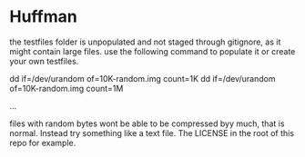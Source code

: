 # Huffman
the testfiles folder is unpopulated and not staged through gitignore, as it might contain large files.
use the following command to populate it or create your own testfiles.

dd if=/dev/urandom of=10K-random.img count=1K
dd if=/dev/urandom of=10K-random.img count=1M

...

files with random bytes wont be able to be compressed byy much, that is normal.
Instead try something like a text file. The LICENSE in the root of this repo for example.
